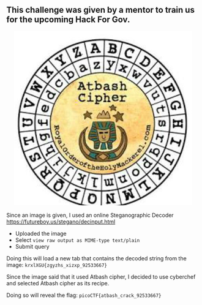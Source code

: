 ## This challenge was given by a mentor to train us for the upcoming Hack For Gov.

<p align="center">
  <img src="atbash.jpg">
</p>

Since an image is given, I used an online Steganographic Decoder https://futureboy.us/stegano/decinput.html
- Uploaded the image
- Select `view raw output as MIME-type text/plain`
- Submit query

Doing this will load a new tab that contains the decoded string from the image: `krxlXGU{zgyzhs_xizxp_92533667}`

Since the image said that it used Atbash cipher, I decided to use cyberchef and selected Atbash cipher as its recipe. 



Doing so will reveal the flag: `picoCTF{atbash_crack_92533667}`
